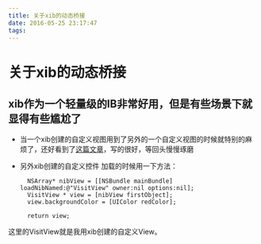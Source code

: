 ```yaml
---
title: 关于xib的动态桥接
date: 2016-05-25 23:17:47
tags:
---
```

 
 
# 关于xib的动态桥接

## xib作为一个轻量级的IB非常好用，但是有些场景下就显得有些尴尬了

- 当一个xib创建的自定义视图用到了另外的一个自定义视图的时候就特别的麻烦了，还好看到了[这篇文章](http://blog.sunnyxx.com/2014/07/01/ios_ib_bridge/)，写的很好，等回头慢慢琢磨


- 另外xib创建的自定义控件 加载的时候用一下方法：


	    NSArray* nibView = [[NSBundle mainBundle] loadNibNamed:@"VisitView" owner:nil options:nil];
	    VisitView * view = [nibView firstObject];
	    view.backgroundColor = [UIColor redColor];
	
	    return view;

 这里的VisitView就是我用xib创建的自定义View。